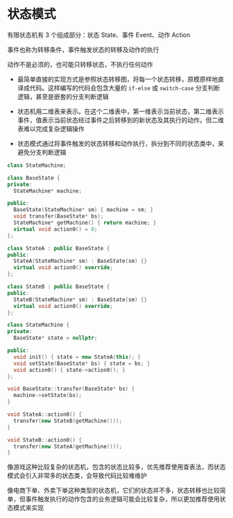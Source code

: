 # 状态模式

有限状态机有 3 个组成部分：状态 State、事件 Event、动作 Action

事件也称为转移条件，事件触发状态的转移及动作的执行

动作不是必须的，也可能只转移状态，不执行任何动作

- 最简单直接的实现方式是参照状态转移图，将每一个状态转移，原模原样地直译成代码。这样编写的代码会包含大量的 `if-else` 或 `switch-case` 分支判断逻辑，甚至是嵌套的分支判断逻辑

- 状态机用二维表来表示。在这个二维表中，第一维表示当前状态，第二维表示事件，值表示当前状态经过事件之后转移到的新状态及其执行的动作。但二维表难以完成复杂逻辑操作

- 状态模式通过将事件触发的状态转移和动作执行，拆分到不同的状态类中，来避免分支判断逻辑

```cpp
class StateMachine;

class BaseState {
private:
  StateMachine* machine;

public:
  BaseState(StateMachine* sm) { machine = sm; }
  void transfer(BaseState* bs);
  StateMachine* getMachine() { return machine; }
  virtual void action0() = 0;
};

class StateA : public BaseState {
public:
  StateA(StateMachine* sm) : BaseState(sm) {}
  virtual void action0() override;
};

class StateB : public BaseState {
public:
  StateB(StateMachine* sm) : BaseState(sm) {}
  virtual void action0() override;
};

class StateMachine {
private:
  BaseState* state = nullptr;

public:
  void init() { state = new StateA(this); }
  void setState(BaseState* bs) { state = bs; }
  void action0() { state->action0(); }
};

void BaseState::transfer(BaseState* bs) {
  machine->setState(bs);
}

void StateA::action0() {
  transfer(new StateB(getMachine()));
}

void StateB::action0() {
  transfer(new StateA(getMachine()));
}
```

像游戏这种比较复杂的状态机，包含的状态比较多，优先推荐使用查表法，而状态模式会引入非常多的状态类，会导致代码比较难维护

像电商下单、外卖下单这种类型的状态机，它们的状态并不多，状态转移也比较简单，但事件触发执行的动作包含的业务逻辑可能会比较复杂，所以更加推荐使用状态模式来实现
